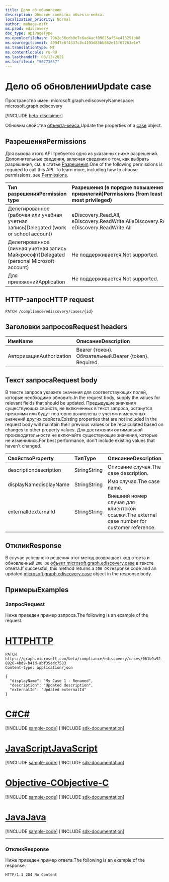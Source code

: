 ```yaml
---
title: Дело об обновлении
description: Обновим свойства объекта-кейса.
localization_priority: Normal
author: mahage-msft
ms.prod: ediscovery
doc_type: apiPageType
ms.openlocfilehash: 79b2e56cdb0e7e6ad4acf09625af54e413291b08
ms.sourcegitcommit: 40947e6f4337c8c4193d85bb862e15f67263e1e7
ms.translationtype: MT
ms.contentlocale: ru-RU
ms.lasthandoff: 03/13/2021
ms.locfileid: "50773657"
---
```

# <a name="update-case"></a><span data-ttu-id="75b7a-103">Дело об обновлении</span><span class="sxs-lookup"><span data-stu-id="75b7a-103">Update case</span></span>

<span data-ttu-id="75b7a-104">Пространство имен: microsoft.graph.ediscovery</span><span class="sxs-lookup"><span data-stu-id="75b7a-104">Namespace: microsoft.graph.ediscovery</span></span>

[!INCLUDE [beta-disclaimer](../../includes/beta-disclaimer.md)]

<span data-ttu-id="75b7a-105">Обновим свойства [объекта-кейса.](../resources/ediscovery-case.md)</span><span class="sxs-lookup"><span data-stu-id="75b7a-105">Update the properties of a [case](../resources/ediscovery-case.md) object.</span></span>

## <a name="permissions"></a><span data-ttu-id="75b7a-106">Разрешения</span><span class="sxs-lookup"><span data-stu-id="75b7a-106">Permissions</span></span>

<span data-ttu-id="75b7a-p101">Для вызова этого API требуется одно из указанных ниже разрешений. Дополнительные сведения, включая сведения о том, как выбрать разрешения, см. в статье [Разрешения](/graph/permissions-reference).</span><span class="sxs-lookup"><span data-stu-id="75b7a-p101">One of the following permissions is required to call this API. To learn more, including how to choose permissions, see [Permissions](/graph/permissions-reference).</span></span>

|<span data-ttu-id="75b7a-109">Тип разрешения</span><span class="sxs-lookup"><span data-stu-id="75b7a-109">Permission type</span></span>|<span data-ttu-id="75b7a-110">Разрешения (в порядке повышения привилегий)</span><span class="sxs-lookup"><span data-stu-id="75b7a-110">Permissions (from least to most privileged)</span></span>|
|:---|:---|
|<span data-ttu-id="75b7a-111">Делегированное (рабочая или учебная учетная запись)</span><span class="sxs-lookup"><span data-stu-id="75b7a-111">Delegated (work or school account)</span></span>|<span data-ttu-id="75b7a-112">eDiscovery.Read.All, eDiscovery.ReadWrite.All</span><span class="sxs-lookup"><span data-stu-id="75b7a-112">eDiscovery.Read.All, eDiscovery.ReadWrite.All</span></span>|
|<span data-ttu-id="75b7a-113">Делегированное (личная учетная запись Майкрософт)</span><span class="sxs-lookup"><span data-stu-id="75b7a-113">Delegated (personal Microsoft account)</span></span>|<span data-ttu-id="75b7a-114">Не поддерживается.</span><span class="sxs-lookup"><span data-stu-id="75b7a-114">Not supported.</span></span>|
|<span data-ttu-id="75b7a-115">Для приложений</span><span class="sxs-lookup"><span data-stu-id="75b7a-115">Application</span></span>|<span data-ttu-id="75b7a-116">Не поддерживается.</span><span class="sxs-lookup"><span data-stu-id="75b7a-116">Not supported.</span></span>|

## <a name="http-request"></a><span data-ttu-id="75b7a-117">HTTP-запрос</span><span class="sxs-lookup"><span data-stu-id="75b7a-117">HTTP request</span></span>

<!-- { "blockType": "ignored" } -->

```http
PATCH /compliance/ediscovery/cases/{id}
```

## <a name="request-headers"></a><span data-ttu-id="75b7a-118">Заголовки запросов</span><span class="sxs-lookup"><span data-stu-id="75b7a-118">Request headers</span></span>

| <span data-ttu-id="75b7a-119">Имя</span><span class="sxs-lookup"><span data-stu-id="75b7a-119">Name</span></span>       | <span data-ttu-id="75b7a-120">Описание</span><span class="sxs-lookup"><span data-stu-id="75b7a-120">Description</span></span>|
|:-----------|:-----------|
| <span data-ttu-id="75b7a-121">Авторизация</span><span class="sxs-lookup"><span data-stu-id="75b7a-121">Authorization</span></span> | <span data-ttu-id="75b7a-p102">Bearer {токен}. Обязательный.</span><span class="sxs-lookup"><span data-stu-id="75b7a-p102">Bearer {token}. Required.</span></span> |

## <a name="request-body"></a><span data-ttu-id="75b7a-124">Текст запроса</span><span class="sxs-lookup"><span data-stu-id="75b7a-124">Request body</span></span>

<span data-ttu-id="75b7a-125">В тексте запроса укажите значения для соответствующих полей, которые необходимо обновить.</span><span class="sxs-lookup"><span data-stu-id="75b7a-125">In the request body, supply the values for relevant fields that should be updated.</span></span> <span data-ttu-id="75b7a-126">Предыдущие значения существующих свойств, не включенных в текст запроса, останутся прежними или будут повторно вычислены с учетом измененных значений других свойств.</span><span class="sxs-lookup"><span data-stu-id="75b7a-126">Existing properties that are not included in the request body will maintain their previous values or be recalculated based on changes to other property values.</span></span> <span data-ttu-id="75b7a-127">Для достижения оптимальной производительности не включайте существующие значения, которые не изменились.</span><span class="sxs-lookup"><span data-stu-id="75b7a-127">For best performance, don't include existing values that haven't changed.</span></span>

| <span data-ttu-id="75b7a-128">Свойство</span><span class="sxs-lookup"><span data-stu-id="75b7a-128">Property</span></span>     | <span data-ttu-id="75b7a-129">Тип</span><span class="sxs-lookup"><span data-stu-id="75b7a-129">Type</span></span>        | <span data-ttu-id="75b7a-130">Описание</span><span class="sxs-lookup"><span data-stu-id="75b7a-130">Description</span></span> |
|:-------------|:------------|:------------|
|<span data-ttu-id="75b7a-131">description</span><span class="sxs-lookup"><span data-stu-id="75b7a-131">description</span></span>|<span data-ttu-id="75b7a-132">String</span><span class="sxs-lookup"><span data-stu-id="75b7a-132">String</span></span>|<span data-ttu-id="75b7a-133">Описание случая.</span><span class="sxs-lookup"><span data-stu-id="75b7a-133">The case description.</span></span>|
|<span data-ttu-id="75b7a-134">displayName</span><span class="sxs-lookup"><span data-stu-id="75b7a-134">displayName</span></span>|<span data-ttu-id="75b7a-135">String</span><span class="sxs-lookup"><span data-stu-id="75b7a-135">String</span></span>|<span data-ttu-id="75b7a-136">Имя случая.</span><span class="sxs-lookup"><span data-stu-id="75b7a-136">The case name.</span></span>|
|<span data-ttu-id="75b7a-137">externalId</span><span class="sxs-lookup"><span data-stu-id="75b7a-137">externalId</span></span>|<span data-ttu-id="75b7a-138">String</span><span class="sxs-lookup"><span data-stu-id="75b7a-138">String</span></span>|<span data-ttu-id="75b7a-139">Внешний номер случая для клиентской ссылки.</span><span class="sxs-lookup"><span data-stu-id="75b7a-139">The external case number for customer reference.</span></span>|

## <a name="response"></a><span data-ttu-id="75b7a-140">Отклик</span><span class="sxs-lookup"><span data-stu-id="75b7a-140">Response</span></span>

<span data-ttu-id="75b7a-141">В случае успешного решения этот метод возвращает код ответа и обновленный `200 OK` [объект microsoft.graph.ediscovery.case](../resources/ediscovery-case.md) в тексте ответа.</span><span class="sxs-lookup"><span data-stu-id="75b7a-141">If successful, this method returns a `200 OK` response code and an updated [microsoft.graph.ediscovery.case](../resources/ediscovery-case.md) object in the response body.</span></span>

## <a name="examples"></a><span data-ttu-id="75b7a-142">Примеры</span><span class="sxs-lookup"><span data-stu-id="75b7a-142">Examples</span></span>

### <a name="request"></a><span data-ttu-id="75b7a-143">Запрос</span><span class="sxs-lookup"><span data-stu-id="75b7a-143">Request</span></span>

<span data-ttu-id="75b7a-144">Ниже приведен пример запроса.</span><span class="sxs-lookup"><span data-stu-id="75b7a-144">The following is an example of the request.</span></span>

# <a name="http"></a>[<span data-ttu-id="75b7a-145">HTTP</span><span class="sxs-lookup"><span data-stu-id="75b7a-145">HTTP</span></span>](#tab/http)

<!-- {
  "blockType": "request",
  "name": "update_case"
}-->

```http
PATCH https://graph.microsoft.com/beta/compliance/ediscovery/cases/061b9a92-8926-4bd9-b41d-abf35edc7583
Content-type: application/json

{
  "displayName": "My Case 1 - Renamed",
  "description": "Updated description",
  "externalId": "Updated externalId"
}
```

# <a name="c"></a>[<span data-ttu-id="75b7a-146">C#</span><span class="sxs-lookup"><span data-stu-id="75b7a-146">C#</span></span>](#tab/csharp)
[!INCLUDE [sample-code](../includes/snippets/csharp/update-case-csharp-snippets.md)]
[!INCLUDE [sdk-documentation](../includes/snippets/snippets-sdk-documentation-link.md)]

# <a name="javascript"></a>[<span data-ttu-id="75b7a-147">JavaScript</span><span class="sxs-lookup"><span data-stu-id="75b7a-147">JavaScript</span></span>](#tab/javascript)
[!INCLUDE [sample-code](../includes/snippets/javascript/update-case-javascript-snippets.md)]
[!INCLUDE [sdk-documentation](../includes/snippets/snippets-sdk-documentation-link.md)]

# <a name="objective-c"></a>[<span data-ttu-id="75b7a-148">Objective-C</span><span class="sxs-lookup"><span data-stu-id="75b7a-148">Objective-C</span></span>](#tab/objc)
[!INCLUDE [sample-code](../includes/snippets/objc/update-case-objc-snippets.md)]
[!INCLUDE [sdk-documentation](../includes/snippets/snippets-sdk-documentation-link.md)]

# <a name="java"></a>[<span data-ttu-id="75b7a-149">Java</span><span class="sxs-lookup"><span data-stu-id="75b7a-149">Java</span></span>](#tab/java)
[!INCLUDE [sample-code](../includes/snippets/java/update-case-java-snippets.md)]
[!INCLUDE [sdk-documentation](../includes/snippets/snippets-sdk-documentation-link.md)]

---

### <a name="response"></a><span data-ttu-id="75b7a-150">Отклик</span><span class="sxs-lookup"><span data-stu-id="75b7a-150">Response</span></span>

<span data-ttu-id="75b7a-151">Ниже приведен пример ответа.</span><span class="sxs-lookup"><span data-stu-id="75b7a-151">The following is an example of the response.</span></span>

<!-- {
  "blockType": "response",
  "truncated": true,
  "@odata.type": "microsoft.graph.ediscovery.case"
} -->

```http
HTTP/1.1 204 No Content
```

<!-- uuid: 16cd6b66-4b1a-43a1-adaf-3a886856ed98
2019-02-04 14:57:30 UTC -->
<!-- {
  "type": "#page.annotation",
  "description": "Update case",
  "keywords": "",
  "section": "documentation",
  "tocPath": ""
}-->
